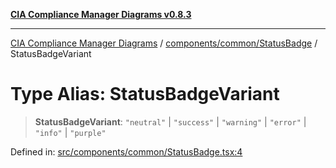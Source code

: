 [**CIA Compliance Manager Diagrams v0.8.3**](../../../../README.md)

***

[CIA Compliance Manager Diagrams](../../../../modules.md) / [components/common/StatusBadge](../README.md) / StatusBadgeVariant

# Type Alias: StatusBadgeVariant

> **StatusBadgeVariant**: `"neutral"` \| `"success"` \| `"warning"` \| `"error"` \| `"info"` \| `"purple"`

Defined in: [src/components/common/StatusBadge.tsx:4](https://github.com/Hack23/cia-compliance-manager/blob/368d5a1330a94df78d48c65d28962bd0f7cab363/src/components/common/StatusBadge.tsx#L4)
